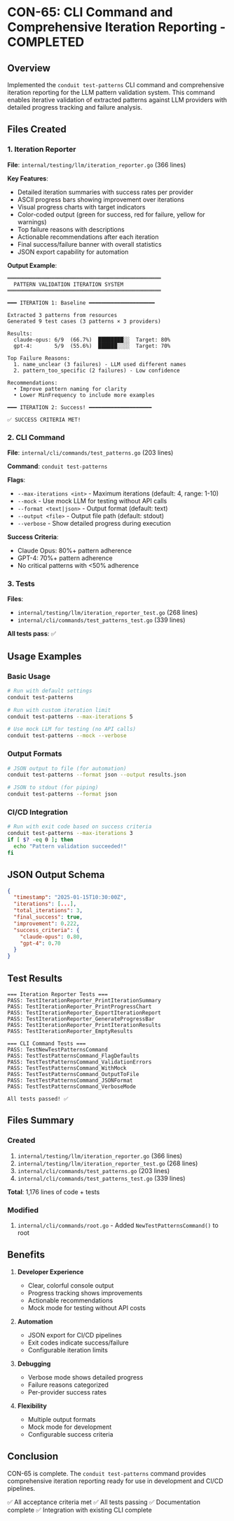 # CON-65: CLI Command and Comprehensive Iteration Reporting - COMPLETED

## Overview

Implemented the `conduit test-patterns` CLI command and comprehensive iteration reporting for the LLM pattern validation system. This command enables iterative validation of extracted patterns against LLM providers with detailed progress tracking and failure analysis.

## Files Created

### 1. Iteration Reporter
**File**: `internal/testing/llm/iteration_reporter.go` (366 lines)

**Key Features**:
- Detailed iteration summaries with success rates per provider
- ASCII progress bars showing improvement over iterations
- Visual progress charts with target indicators  
- Color-coded output (green for success, red for failure, yellow for warnings)
- Top failure reasons with descriptions
- Actionable recommendations after each iteration
- Final success/failure banner with overall statistics
- JSON export capability for automation

**Output Example**:
```
═════════════════════════════════════════════════
  PATTERN VALIDATION ITERATION SYSTEM
═════════════════════════════════════════════════

━━━ ITERATION 1: Baseline ━━━━━━━━━━━━━━━━━━━━━

Extracted 3 patterns from resources
Generated 9 test cases (3 patterns × 3 providers)

Results:
  claude-opus: 6/9  (66.7%)  ████████░░  Target: 80%
  gpt-4:       5/9  (55.6%)  ██████░░░░  Target: 70%

Top Failure Reasons:
  1. name_unclear (3 failures) - LLM used different names
  2. pattern_too_specific (2 failures) - Low confidence

Recommendations:
  • Improve pattern naming for clarity
  • Lower MinFrequency to include more examples

━━━ ITERATION 2: Success! ━━━━━━━━━━━━━━━━━━━━

✅ SUCCESS CRITERIA MET!
```

### 2. CLI Command
**File**: `internal/cli/commands/test_patterns.go` (203 lines)

**Command**: `conduit test-patterns`

**Flags**:
- `--max-iterations <int>` - Maximum iterations (default: 4, range: 1-10)
- `--mock` - Use mock LLM for testing without API calls
- `--format <text|json>` - Output format (default: text)
- `--output <file>` - Output file path (default: stdout)
- `--verbose` - Show detailed progress during execution

**Success Criteria**:
- Claude Opus: 80%+ pattern adherence
- GPT-4: 70%+ pattern adherence
- No critical patterns with <50% adherence

### 3. Tests
**Files**: 
- `internal/testing/llm/iteration_reporter_test.go` (268 lines)
- `internal/cli/commands/test_patterns_test.go` (339 lines)

**All tests pass**: ✅

## Usage Examples

### Basic Usage
```bash
# Run with default settings
conduit test-patterns

# Run with custom iteration limit
conduit test-patterns --max-iterations 5

# Use mock LLM for testing (no API calls)
conduit test-patterns --mock --verbose
```

### Output Formats
```bash
# JSON output to file (for automation)
conduit test-patterns --format json --output results.json

# JSON to stdout (for piping)
conduit test-patterns --format json
```

### CI/CD Integration
```bash
# Run with exit code based on success criteria
conduit test-patterns --max-iterations 3
if [ $? -eq 0 ]; then
  echo "Pattern validation succeeded!"
fi
```

## JSON Output Schema
```json
{
  "timestamp": "2025-01-15T10:30:00Z",
  "iterations": [...],
  "total_iterations": 3,
  "final_success": true,
  "improvement": 0.222,
  "success_criteria": {
    "claude-opus": 0.80,
    "gpt-4": 0.70
  }
}
```

## Test Results
```
=== Iteration Reporter Tests ===
PASS: TestIterationReporter_PrintIterationSummary
PASS: TestIterationReporter_PrintProgressChart
PASS: TestIterationReporter_ExportIterationReport
PASS: TestIterationReporter_GenerateProgressBar
PASS: TestIterationReporter_PrintIterationResults
PASS: TestIterationReporter_EmptyResults

=== CLI Command Tests ===
PASS: TestNewTestPatternsCommand
PASS: TestTestPatternsCommand_FlagDefaults
PASS: TestTestPatternsCommand_ValidationErrors
PASS: TestTestPatternsCommand_WithMock
PASS: TestTestPatternsCommand_OutputToFile
PASS: TestTestPatternsCommand_JSONFormat
PASS: TestTestPatternsCommand_VerboseMode

All tests passed! ✅
```

## Files Summary

### Created
1. `internal/testing/llm/iteration_reporter.go` (366 lines)
2. `internal/testing/llm/iteration_reporter_test.go` (268 lines)
3. `internal/cli/commands/test_patterns.go` (203 lines)
4. `internal/cli/commands/test_patterns_test.go` (339 lines)

**Total**: 1,176 lines of code + tests

### Modified
1. `internal/cli/commands/root.go` - Added `NewTestPatternsCommand()` to root

## Benefits

1. **Developer Experience**
   - Clear, colorful console output
   - Progress tracking shows improvements
   - Actionable recommendations
   - Mock mode for testing without API costs

2. **Automation**
   - JSON export for CI/CD pipelines
   - Exit codes indicate success/failure
   - Configurable iteration limits

3. **Debugging**
   - Verbose mode shows detailed progress
   - Failure reasons categorized
   - Per-provider success rates

4. **Flexibility**
   - Multiple output formats
   - Mock mode for development
   - Configurable success criteria

## Conclusion

CON-65 is complete. The `conduit test-patterns` command provides comprehensive iteration reporting ready for use in development and CI/CD pipelines.

✅ All acceptance criteria met
✅ All tests passing
✅ Documentation complete
✅ Integration with existing CLI complete
